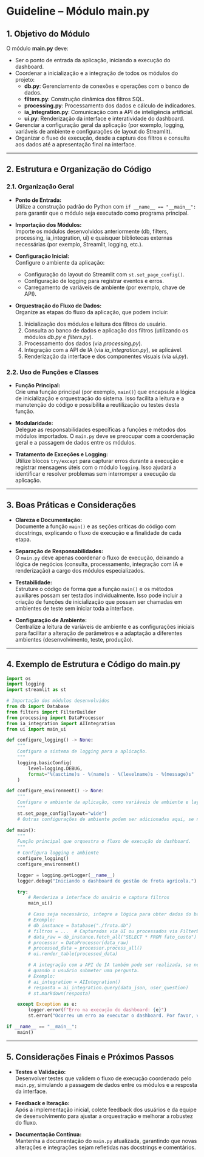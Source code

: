 # Guideline – Módulo main.py

## 1. Objetivo do Módulo

O módulo **main.py** deve:

- Ser o ponto de entrada da aplicação, iniciando a execução do dashboard.
- Coordenar a inicialização e a integração de todos os módulos do projeto:
  - **db.py**: Gerenciamento de conexões e operações com o banco de dados.
  - **filters.py**: Construção dinâmica dos filtros SQL.
  - **processing.py**: Processamento dos dados e cálculo de indicadores.
  - **ia_integration.py**: Comunicação com a API de inteligência artificial.
  - **ui.py**: Renderização da interface e interatividade do dashboard.
- Gerenciar a configuração geral da aplicação (por exemplo, logging, variáveis de ambiente e configurações de layout do Streamlit).
- Organizar o fluxo de execução, desde a captura dos filtros e consulta aos dados até a apresentação final na interface.

---

## 2. Estrutura e Organização do Código

### 2.1. Organização Geral

- **Ponto de Entrada:**  
  Utilize a construção padrão do Python com `if __name__ == "__main__":` para garantir que o módulo seja executado como programa principal.

- **Importação dos Módulos:**  
  Importe os módulos desenvolvidos anteriormente (db, filters, processing, ia_integration, ui) e quaisquer bibliotecas externas necessárias (por exemplo, Streamlit, logging, etc.).

- **Configuração Inicial:**  
  Configure o ambiente da aplicação:
  
  - Configuração do layout do Streamlit com `st.set_page_config()`.
  - Configuração de logging para registrar eventos e erros.
  - Carregamento de variáveis de ambiente (por exemplo, chave de API).

- **Orquestração do Fluxo de Dados:**  
  Organize as etapas do fluxo da aplicação, que podem incluir:
  
  1. Inicialização dos módulos e leitura dos filtros do usuário.
  2. Consulta ao banco de dados e aplicação dos filtros (utilizando os módulos *db.py* e *filters.py*).
  3. Processamento dos dados (via *processing.py*).
  4. Integração com a API de IA (via *ia_integration.py*), se aplicável.
  5. Renderização da interface e dos componentes visuais (via *ui.py*).

### 2.2. Uso de Funções e Classes

- **Função Principal:**  
  Crie uma função principal (por exemplo, `main()`) que encapsule a lógica de inicialização e orquestração do sistema. Isso facilita a leitura e a manutenção do código e possibilita a reutilização ou testes desta função.

- **Modularidade:**  
  Delegue as responsabilidades específicas a funções e métodos dos módulos importados. O `main.py` deve se preocupar com a coordenação geral e a passagem de dados entre os módulos.

- **Tratamento de Exceções e Logging:**  
  Utilize blocos `try/except` para capturar erros durante a execução e registrar mensagens úteis com o módulo `logging`. Isso ajudará a identificar e resolver problemas sem interromper a execução da aplicação.

---

## 3. Boas Práticas e Considerações

- **Clareza e Documentação:**  
  Documente a função `main()` e as seções críticas do código com docstrings, explicando o fluxo de execução e a finalidade de cada etapa.

- **Separação de Responsabilidades:**  
  O `main.py` deve apenas coordenar o fluxo de execução, deixando a lógica de negócios (consulta, processamento, integração com IA e renderização) a cargo dos módulos especializados.

- **Testabilidade:**  
  Estruture o código de forma que a função `main()` e os métodos auxiliares possam ser testados individualmente. Isso pode incluir a criação de funções de inicialização que possam ser chamadas em ambientes de teste sem iniciar toda a interface.

- **Configuração de Ambiente:**  
  Centralize a leitura de variáveis de ambiente e as configurações iniciais para facilitar a alteração de parâmetros e a adaptação a diferentes ambientes (desenvolvimento, teste, produção).

---

## 4. Exemplo de Estrutura e Código do main.py

```python
import os
import logging
import streamlit as st

# Importação dos módulos desenvolvidos
from db import Database
from filters import FilterBuilder
from processing import DataProcessor
from ia_integration import AIIntegration
from ui import main_ui

def configure_logging() -> None:
    """
    Configura o sistema de logging para a aplicação.
    """
    logging.basicConfig(
        level=logging.DEBUG,
        format="%(asctime)s - %(name)s - %(levelname)s - %(message)s"
    )

def configure_environment() -> None:
    """
    Configura o ambiente da aplicação, como variáveis de ambiente e layout do Streamlit.
    """
    st.set_page_config(layout="wide")
    # Outras configurações de ambiente podem ser adicionadas aqui, se necessário

def main():
    """
    Função principal que orquestra o fluxo de execução do dashboard.
    """
    # Configura logging e ambiente
    configure_logging()
    configure_environment()

    logger = logging.getLogger(__name__)
    logger.debug("Iniciando o dashboard de gestão de frota agrícola.")

    try:
        # Renderiza a interface do usuário e captura filtros
        main_ui()

        # Caso seja necessário, integre a lógica para obter dados do banco e processá-los.
        # Exemplo:
        # db_instance = Database("./frota.db")
        # filtros = ...  # Capturados via UI ou processados via FilterBuilder
        # data_raw = db_instance.fetch_all("SELECT * FROM fato_custo")
        # processor = DataProcessor(data_raw)
        # processed_data = processor.process_all()
        # ui.render_table(processed_data)

        # A integração com a API de IA também pode ser realizada, se necessário,
        # quando o usuário submeter uma pergunta.
        # Exemplo:
        # ai_integration = AIIntegration()
        # resposta = ai_integration.query(data_json, user_question)
        # st.markdown(resposta)

    except Exception as e:
        logger.error(f"Erro na execução do dashboard: {e}")
        st.error("Ocorreu um erro ao executar o dashboard. Por favor, verifique os logs para mais detalhes.")

if __name__ == "__main__":
    main()
```

---

## 5. Considerações Finais e Próximos Passos

- **Testes e Validação:**  
  Desenvolver testes que validem o fluxo de execução coordenado pelo `main.py`, simulando a passagem de dados entre os módulos e a resposta da interface.

- **Feedback e Iteração:**  
  Após a implementação inicial, colete feedback dos usuários e da equipe de desenvolvimento para ajustar a orquestração e melhorar a robustez do fluxo.

- **Documentação Contínua:**  
  Mantenha a documentação do `main.py` atualizada, garantindo que novas alterações e integrações sejam refletidas nas docstrings e comentários.
